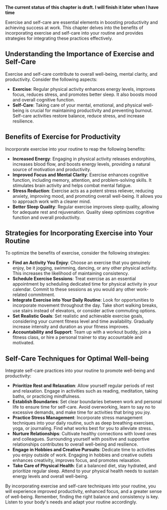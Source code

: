 **The current status of this chapter is draft. I will finish it later when I have time**

Exercise and self-care are essential elements in boosting productivity and achieving success at work. This chapter delves into the benefits of incorporating exercise and self-care into your routine and provides strategies for integrating these practices effectively.

Understanding the Importance of Exercise and Self-Care
------------------------------------------------------

Exercise and self-care contribute to overall well-being, mental clarity, and productivity. Consider the following aspects:

* **Exercise**: Regular physical activity enhances energy levels, improves focus, reduces stress, and promotes better sleep. It also boosts mood and overall cognitive function.
* **Self-Care**: Taking care of your mental, emotional, and physical well-being is crucial for maintaining productivity and preventing burnout. Self-care activities restore balance, reduce stress, and increase resilience.

Benefits of Exercise for Productivity
-------------------------------------

Incorporate exercise into your routine to reap the following benefits:

* **Increased Energy**: Engaging in physical activity releases endorphins, increases blood flow, and boosts energy levels, providing a natural source of motivation and productivity.
* **Improved Focus and Mental Clarity**: Exercise enhances cognitive function, including memory, attention, and problem-solving skills. It stimulates brain activity and helps combat mental fatigue.
* **Stress Reduction**: Exercise acts as a potent stress reliever, reducing anxiety, improving mood, and promoting overall well-being. It allows you to approach work with a clearer mind.
* **Better Sleep Quality**: Regular exercise improves sleep quality, allowing for adequate rest and rejuvenation. Quality sleep optimizes cognitive function and overall productivity.

Strategies for Incorporating Exercise into Your Routine
-------------------------------------------------------

To optimize the benefits of exercise, consider the following strategies:

* **Find an Activity You Enjoy**: Choose an exercise that you genuinely enjoy, be it jogging, swimming, dancing, or any other physical activity. This increases the likelihood of maintaining consistency.
* **Schedule Exercise Sessions**: Treat exercise as an essential appointment by scheduling dedicated time for physical activity in your calendar. Commit to these sessions as you would any other work-related commitment.
* **Integrate Exercise into Your Daily Routine**: Look for opportunities to incorporate movement throughout the day. Take short walking breaks, use stairs instead of elevators, or consider active commuting options.
* **Set Realistic Goals**: Set realistic and achievable exercise goals, considering your current fitness level and time availability. Gradually increase intensity and duration as your fitness improves.
* **Accountability and Support**: Team up with a workout buddy, join a fitness class, or hire a personal trainer to stay accountable and motivated.

Self-Care Techniques for Optimal Well-being
-------------------------------------------

Integrate self-care practices into your routine to promote well-being and productivity:

* **Prioritize Rest and Relaxation**: Allow yourself regular periods of rest and relaxation. Engage in activities such as reading, meditation, taking baths, or practicing mindfulness.
* **Establish Boundaries**: Set clear boundaries between work and personal life to ensure time for self-care. Avoid overworking, learn to say no to excessive demands, and make time for activities that bring you joy.
* **Practice Stress Management**: Incorporate stress management techniques into your daily routine, such as deep breathing exercises, yoga, or journaling. Find what works best for you to alleviate stress.
* **Nurture Relationships**: Cultivate healthy connections with loved ones and colleagues. Surrounding yourself with positive and supportive relationships contributes to overall well-being and resilience.
* **Engage in Hobbies and Creative Pursuits**: Dedicate time to activities you enjoy outside of work. Engaging in hobbies and creative outlets enhances creativity, improves focus, and promotes relaxation.
* **Take Care of Physical Health**: Eat a balanced diet, stay hydrated, and prioritize regular sleep. Attend to your physical health needs to sustain energy levels and overall well-being.

By incorporating exercise and self-care techniques into your routine, you will experience improved productivity, enhanced focus, and a greater sense of well-being. Remember, finding the right balance and consistency is key. Listen to your body's needs and adapt your routine accordingly.
